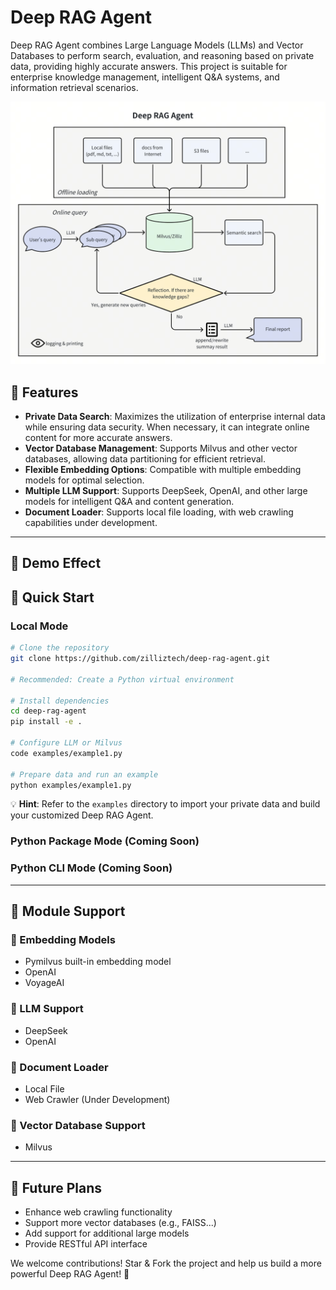 # Deep RAG Agent

Deep RAG Agent combines Large Language Models (LLMs) and Vector Databases to perform search, evaluation, and reasoning based on private data, providing highly accurate answers. This project is suitable for enterprise knowledge management, intelligent Q&A systems, and information retrieval scenarios.

![Architecture](./assets/pic/deep-rag-agent-arch.png)

## 🚀 Features

- **Private Data Search**: Maximizes the utilization of enterprise internal data while ensuring data security. When necessary, it can integrate online content for more accurate answers.
- **Vector Database Management**: Supports Milvus and other vector databases, allowing data partitioning for efficient retrieval.
- **Flexible Embedding Options**: Compatible with multiple embedding models for optimal selection.
- **Multiple LLM Support**: Supports DeepSeek, OpenAI, and other large models for intelligent Q&A and content generation.
- **Document Loader**: Supports local file loading, with web crawling capabilities under development.

---

## 🎉 Demo Effect



## 📖 Quick Start

### Local Mode

```bash
# Clone the repository
git clone https://github.com/zilliztech/deep-rag-agent.git

# Recommended: Create a Python virtual environment

# Install dependencies
cd deep-rag-agent 
pip install -e .

# Configure LLM or Milvus
code examples/example1.py

# Prepare data and run an example
python examples/example1.py
```

💡 **Hint**: Refer to the `examples` directory to import your private data and build your customized Deep RAG Agent.

### Python Package Mode (Coming Soon)

### Python CLI Mode (Coming Soon)

---

## 🔧 Module Support

### 🔹 Embedding Models
- Pymilvus built-in embedding model
- OpenAI
- VoyageAI

### 🔹 LLM Support
- DeepSeek
- OpenAI

### 🔹 Document Loader
- Local File
- Web Crawler (Under Development)

### 🔹 Vector Database Support
- Milvus

---

## 📌 Future Plans
- Enhance web crawling functionality
- Support more vector databases (e.g., FAISS...)
- Add support for additional large models
- Provide RESTful API interface

We welcome contributions! Star & Fork the project and help us build a more powerful Deep RAG Agent! 🎯